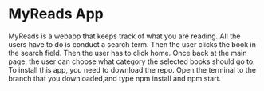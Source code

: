 # MyReads App

MyReads is a webapp that keeps track of what you are reading. All the users have to do is conduct a search term. Then the user clicks the book in the search field. Then the user has to click home. Once back at the main page, the user can choose what category the selected books should go to. To install this app, you need to download the repo. Open the terminal to the branch that you downloaded,and type npm install and npm start.
